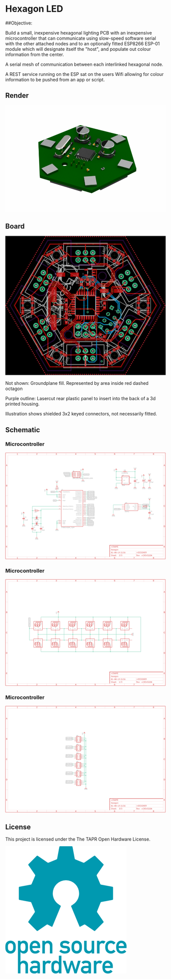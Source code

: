 Hexagon LED
===========

##Objective:

Build a small, inexpensive hexagonal lighting PCB with an inexpensive microcontroller that can communicate using slow-speed software serial
 with the other attached nodes and to an optionally fitted ESP8266 ESP-01 module which will designate itself the "host", 
 and populate out colour information from the center.
 
A serial mesh of communication between each interlinked hexagonal node.

A REST service running on the ESP sat on the users Wifi allowing for colour information to be pushed from an app or script.

## Render
![Render](.assets/render.png)

## Board
![Board](.assets/pcb.png)

Not shown: Groundplane fill. Represented by area inside red dashed octagon

Purple outline: Lasercut rear plastic panel to insert into the back of a 3d printed housing.

Illustration shows shielded 3x2 keyed connectors, not necessarily fitted.

## Schematic
### Microcontroller
![Microcontroller](.assets/sch-microcontroller.png)
### Microcontroller
![Addressable LEDs](.assets/sch-led.png)
### Microcontroller
![Interconnects](.assets/sch-interconnects.png)

## License
This project is licensed under the The TAPR Open Hardware License.

![OSHW logo](.assets/oshw-logo-400-px.png)
